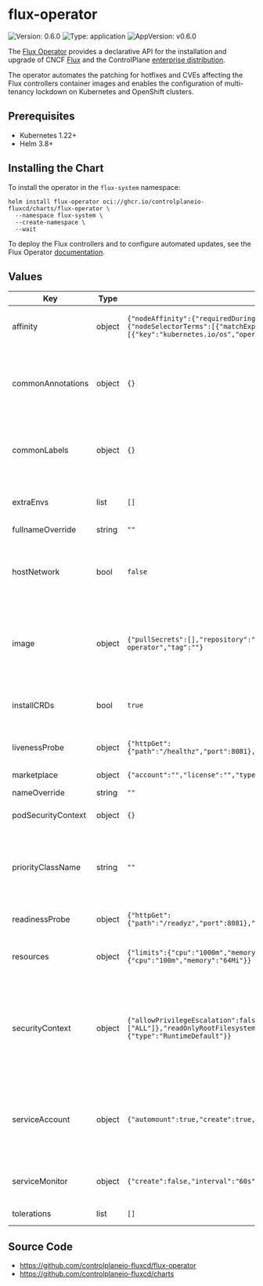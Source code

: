 # flux-operator

![Version: 0.6.0](https://img.shields.io/badge/Version-0.6.0-informational?style=flat-square) ![Type: application](https://img.shields.io/badge/Type-application-informational?style=flat-square) ![AppVersion: v0.6.0](https://img.shields.io/badge/AppVersion-v0.6.0-informational?style=flat-square)

The [Flux Operator](https://github.com/controlplaneio-fluxcd) provides a declarative API
for the installation and upgrade of CNCF [Flux](https://fluxcd.io) and the
ControlPlane [enterprise distribution](https://control-plane.io/enterprise-for-flux-cd/).

The operator automates the patching for hotfixes and CVEs affecting the Flux controllers container images
and enables the configuration of multi-tenancy lockdown on Kubernetes and OpenShift clusters.

## Prerequisites

- Kubernetes 1.22+
- Helm 3.8+

## Installing the Chart

To install the operator in the `flux-system` namespace:

```console
helm install flux-operator oci://ghcr.io/controlplaneio-fluxcd/charts/flux-operator \
  --namespace flux-system \
  --create-namespace \
  --wait
```

To deploy the Flux controllers and to configure automated updates,
see the Flux Operator [documentation](https://fluxcd.control-plane.io/operator/).

## Values

| Key | Type | Default | Description |
|-----|------|---------|-------------|
| affinity | object | `{"nodeAffinity":{"requiredDuringSchedulingIgnoredDuringExecution":{"nodeSelectorTerms":[{"matchExpressions":[{"key":"kubernetes.io/os","operator":"In","values":["linux"]}]}]}}}` | Pod affinity and anti-affinity settings. |
| commonAnnotations | object | `{}` | Common annotations to add to all deployed objects including pods. |
| commonLabels | object | `{}` | Common labels to add to all deployed objects including pods. |
| extraEnvs | list | `[]` | Container extra environment variables. |
| fullnameOverride | string | `""` |  |
| hostNetwork | bool | `false` | If `true`, the container ports (`8080` and `8081`) are exposed on the host network. |
| image | object | `{"pullSecrets":[],"repository":"ghcr.io/controlplaneio-fluxcd/flux-operator","tag":""}` | Container image settings. The image tag defaults to the chart appVersion. |
| installCRDs | bool | `true` | Install and upgrade the custom resource definitions. |
| livenessProbe | object | `{"httpGet":{"path":"/healthz","port":8081},"initialDelaySeconds":15,"periodSeconds":20}` | Container liveness probe settings. |
| marketplace | object | `{"account":"","license":"","type":""}` | Marketplace settings. |
| nameOverride | string | `""` |  |
| podSecurityContext | object | `{}` | Pod security context settings. |
| priorityClassName | string | `""` | Pod priority class name. Recommended value is system-cluster-critical. |
| readinessProbe | object | `{"httpGet":{"path":"/readyz","port":8081},"initialDelaySeconds":5,"periodSeconds":10}` | Container readiness probe settings. |
| resources | object | `{"limits":{"cpu":"1000m","memory":"1Gi"},"requests":{"cpu":"100m","memory":"64Mi"}}` | Container resources requests and limits settings. |
| securityContext | object | `{"allowPrivilegeEscalation":false,"capabilities":{"drop":["ALL"]},"readOnlyRootFilesystem":true,"runAsNonRoot":true,"seccompProfile":{"type":"RuntimeDefault"}}` | Container security context settings. The default is compliant with the pod security restricted profile. |
| serviceAccount | object | `{"automount":true,"create":true,"name":""}` | Pod service account settings. The name of the service account defaults to the release name. |
| serviceMonitor | object | `{"create":false,"interval":"60s","scrapeTimeout":"30s"}` | Prometheus Operator scraping settings. |
| tolerations | list | `[]` | Pod tolerations settings. |

## Source Code

* <https://github.com/controlplaneio-fluxcd/flux-operator>
* <https://github.com/controlplaneio-fluxcd/charts>
